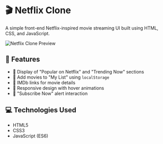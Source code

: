 # 🎬 Netflix Clone

A simple front-end Netflix-inspired movie streaming UI built using HTML, CSS, and JavaScript.

![Netflix Clone Preview](https://upload.wikimedia.org/wikipedia/commons/7/7a/Logonetflix.png)

## 📌 Features

- 🎥 Display of "Popular on Netflix" and "Trending Now" sections
- 📝 Add movies to "My List" using `localStorage`
- 🔗 IMDb links for movie details
- 📱 Responsive design with hover animations
- 📧 "Subscribe Now" alert interaction

## 💻 Technologies Used

- HTML5
- CSS3
- JavaScript (ES6)
